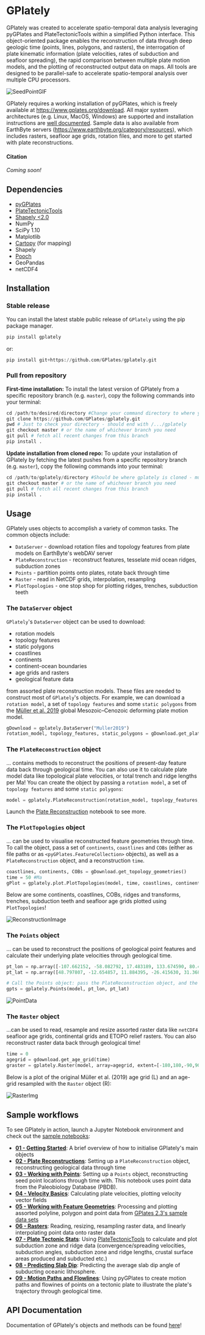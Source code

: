 # GPlately

GPlately was created to accelerate spatio-temporal data analysis leveraging pyGPlates and PlateTectonicTools within a simplified Python interface. This object-oriented package enables the reconstruction of data through deep geologic time (points, lines, polygons, and rasters), the interrogation of plate kinematic information (plate velocities, rates of subduction and seafloor spreading), the rapid comparison between multiple plate motion models, and the plotting of reconstructed output data on maps. All tools are designed to be parallel-safe to accelerate spatio-temporal analysis over multiple CPU processors.

![SeedPointGIF](./Notebooks/NotebookFiles/ReadMe_Files/muller19_seedpoints.gif)

GPlately requires a working installation of pyGPlates, which is freely
available at https://www.gplates.org/download.
All major system architectures (e.g. Linux, MacOS, Windows) are supported and installation instructions
are [well documented](https://www.gplates.org/docs/pygplates/pygplates_getting_started.html\#installation).
Sample data is also available from EarthByte servers (https://www.earthbyte.org/category/resources), which
includes rasters, seafloor age grids, rotation files, and more to get started with plate reconstructions.

#### Citation

_Coming soon!_

## Dependencies

- [pyGPlates](https://www.gplates.org/docs/pygplates/pygplates_getting_started.html#installation)
- [PlateTectonicTools](https://github.com/EarthByte/PlateTectonicTools)
- [Shapely <2.0](https://shapely.readthedocs.io/en/stable/project.html#installing-shapely)
- NumPy
- SciPy 1.10
- Matplotlib
- [Cartopy](https://scitools.org.uk/cartopy/docs/latest/index.html#getting-started) (for mapping)
- Shapely
- [Pooch](https://github.com/fatiando/pooch)
- GeoPandas
- netCDF4


## Installation

### Stable release
You can install the latest stable public release of `GPlately` using the pip package manager.

```python
pip install gplately
```
or:

```python
pip install git+https://github.com/GPlates/gplately.git 
```

### Pull from repository 

**First-time installation:** To install the latest version of GPlately from a specific repository branch (e.g. `master`), copy the following commands into your terminal:

```python
cd /path/to/desired/directory #Change your command directory to where you'd like to clone GPlately
git clone https://github.com/GPlates/gplately.git
pwd # Just to check your directory - should end with /.../gplately
git checkout master # or the name of whichever branch you need
git pull # fetch all recent changes from this branch
pip install .
```

**Update installation from cloned repo:** To update your installation of GPlately by fetching the latest pushes from a specific repository branch (e.g. `master`), copy the following commands into your terminal:

```python
cd /path/to/gplately/directory #Should be where gplately is cloned - must end in /.../gplately
git checkout master # or the name of whichever branch you need
git pull # fetch all recent changes from this branch
pip install .
```


## Usage

GPlately uses objects to accomplish a variety of common tasks. The common objects include:

- `DataServer` - download rotation files and topology features from plate models on EarthByte's webDAV server
- `PlateReconstruction` - reconstruct features, tesselate mid ocean ridges, subduction zones
- `Points` - partition points onto plates, rotate back through time
- `Raster` - read in NetCDF grids, interpolation, resampling
- `PlotTopologies` - one stop shop for plotting ridges, trenches, subduction teeth


### The `DataServer` object

`GPlately`'s `DataServer` object can be used to download:

- rotation models
- topology features
- static polygons
- coastlines
- continents
- continent-ocean boundaries
- age grids and rasters
- geological feature data

from assorted plate reconstruction models. These files are needed to construct most of `GPlately`'s objects. For example,
we can download a `rotation model`, a set of `topology features` and some `static polygons` from the [Müller et al. 2019](https://www.earthbyte.org/muller-et-al-2019-deforming-plate-reconstruction-and-seafloor-age-grids-tectonics/) 
global Mesozoic–Cenozoic deforming plate motion model. 

```python
gDownload = gplately.DataServer("Muller2019")
rotation_model, topology_features, static_polygons = gDownload.get_plate_reconstruction_files()
```

### The `PlateReconstruction` object

... contains methods to reconstruct the positions of present-day feature data back through geological time. You can also use
it to calculate plate model data like topological plate velocities, or total trench and ridge lengths per Ma! You can create
the object by passing a `rotation model`, a set of `topology features` and some `static polygons`: 

```python
model = gplately.PlateReconstruction(rotation_model, topology_features, static_polygons)
```
Launch the [Plate Reconstruction](./Notebooks/02-PlateReconstructions.ipynb) notebook to see more.


### The `PlotTopologies` object

... can be used to visualise reconstructed feature geometries through time. To call the object, pass a set of `continents`, 
`coastlines` and `COBs` (either as file paths or as `<pyGPlates.FeatureCollection>` objects), as well as a `PlateReconstruction`
object, and a reconstruction `time`. 

```python
coastlines, continents, COBs = gDownload.get_topology_geometries()
time = 50 #Ma
gPlot = gplately.plot.PlotTopologies(model, time, coastlines, continents, COBs)
```
Below are some continents, coastlines, COBs, ridges and transforms, trenches, subduction teeth and
seafloor age grids plotted using `PlotTopologies`!

![ReconstructionImage](./Notebooks/NotebookFiles/ReadMe_Files/plot_topologies_img.png)

### The `Points` object

... can be used to reconstruct the positions of geological point features and calculate their underlying plate velocities 
through geological time. 

```python
pt_lon = np.array([-107.662152, -58.082792, 17.483189, 133.674590, 80.412876])
pt_lat = np.array([48.797807, -12.654857, 11.884395, -26.415630, 31.368509])

# Call the Points object: pass the PlateReconstruction object, and the latitudes and longitudes of the seed points!
gpts = gplately.Points(model, pt_lon, pt_lat)
```
![PointData](./Notebooks/NotebookFiles/ReadMe_Files/surface_hotspot_plumes.png)


### The `Raster` object

...can be used to read, resample and resize assorted raster data like `netCDF4` seafloor age grids, continental grids and ETOPO
relief rasters. You can also reconstruct raster data back through geological time!

```python
time = 0
agegrid = gdownload.get_age_grid(time)
graster = gplately.Raster(model, array=agegrid, extent=[-180,180,-90,90])
```

Below is a plot of the original Müller et al. (2019) age grid (L) and an age-grid resampled with the `Raster` object (R):

![RasterImg](./Notebooks/NotebookFiles/ReadMe_Files/muller19_raster_resample.png)

## Sample workflows

To see GPlately in action, launch a Jupyter Notebook environment and check out the [sample notebooks](./Notebooks):

- [__01 - Getting Started__](./Notebooks/01-GettingStarted.ipynb): A brief overview of how to initialise GPlately's main objects
- [__02 - Plate Reconstructions__](./Notebooks/02-PlateReconstructions.ipynb): Setting up a `PlateReconstruction` object, reconstructing geological data through time 
- [__03 - Working with Points__](./Notebooks/03-WorkingWithPoints.ipynb): Setting up a `Points` object, reconstructing seed point locations through time with. This notebook uses point data from the Paleobiology Database (PBDB).
- [__04 - Velocity Basics__](./Notebooks/04-VelocityBasics.ipynb): Calculating plate velocities, plotting velocity vector fields
- [__05 - Working with Feature Geometries__](./Notebooks/05-WorkingWithFeatureGeometries.ipynb): Processing and plotting assorted polyline, polygon and point data from [GPlates 2.3's sample data sets](https://www.earthbyte.org/gplates-2-3-software-and-data-sets/)
- [__06 - Rasters__](./Notebooks/06-Rasters.ipynb): Reading, resizing, resampling raster data, and linearly interpolating point data onto raster data
- [__07 - Plate Tectonic Stats__](./Notebooks/07-WorkingWithPlateTectonicStats.ipynb): Using [PlateTectonicTools](https://github.com/EarthByte/PlateTectonicTools) to calculate and plot subduction zone and ridge data (convergence/spreading velocities, subduction angles, subduction zone and ridge lengths, crustal surface areas produced and subducted etc.) 
- [__08 - Predicting Slab Dip__](./Notebooks/08-PredictingSlabDip.ipynb): Predicting the average slab dip angle of subducting oceanic lithosphere.
- [__09 - Motion Paths and Flowlines__](./Notebooks/09-CreatingMotionPathsAndFlowlines.ipynb): Using pyGPlates to create motion paths and flowines of points on a tectonic plate to illustrate the plate's trajectory through geological time.


## API Documentation

Documentation of GPlately's objects and methods can be found [here](https://gplates.github.io/gplately/)!

